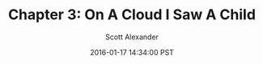 ---
layout: chapter
title: "Chapter 3: On A Cloud I Saw A Child"
author: Scott Alexander
description: http://unsongbook.com/chapter-3-on-a-cloud-i-saw-a-child/
date: 2016-01-17 14:34:00 PST
length: 2838935
duration: 710
guid: chapter-3-on-a-cloud-i-saw-a-child
---